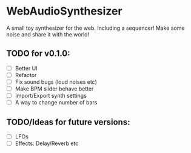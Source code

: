 # WebAudioSynthesizer

A small toy synthesizer for the web. Including a sequencer! Make some noise and share it with the world!

## TODO for v0.1.0:
- [ ] Better UI
- [ ] Refactor
- [ ] Fix sound bugs (loud noises etc)
- [ ] Make BPM slider behave better
- [ ] Import/Export synth settings
- [ ] A way to change number of bars

## TODO/Ideas for future versions:
- [ ] LFOs
- [ ] Effects: Delay/Reverb etc